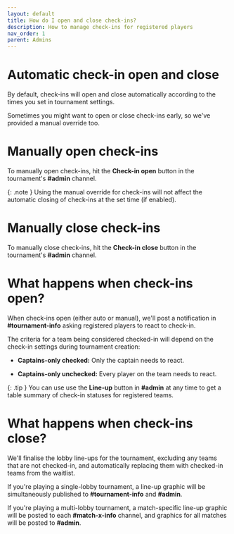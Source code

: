 ```yaml
---
layout: default
title: How do I open and close check-ins?
description: How to manage check-ins for registered players
nav_order: 1
parent: Admins
---
```


Automatic check-in open and close
=================================

By default, check-ins will open and close automatically according to the times you set in tournament settings.

Sometimes you might want to open or close check-ins early, so we've provided a manual override too.

Manually open check-ins
=======================

To manually open check-ins, hit the **Check-in open** button in the tournament's **#admin** channel.

{: .note }
Using the manual override for check-ins will not affect the automatic closing of check-ins at the set time (if enabled).

Manually close check-ins
========================

To manually close check-ins, hit the **Check-in close** button in the tournament's **#admin** channel.

What happens when check-ins open?
=================================

When check-ins open (either auto or manual), we'll post a notification in **#tournament-info** asking registered players to react to check-in.

The criteria for a team being considered checked-in will depend on the check-in settings during tournament creation:

-   **Captains-only checked:** Only the captain needs to react.

-   **Captains-only unchecked:** Every player on the team needs to react.

{: .tip }
You can use use the **Line-up** button in **#admin** at any time to get a table summary of check-in statuses for registered teams.

What happens when check-ins close?
==================================

We'll finalise the lobby line-ups for the tournament, excluding any teams that are not checked-in, and automatically replacing them with checked-in teams from the waitlist.

If you're playing a single-lobby tournament, a line-up graphic will be simultaneously published to **#tournament-info** and **#admin**.

If you're playing a multi-lobby tournament, a match-specific line-up graphic will be posted to each **#match-x-info** channel, and graphics for all matches will be posted to **#admin**.
